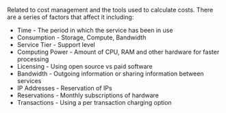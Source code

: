 Related to cost management and the tools used to calculate costs. There are a series of factors that affect it including:
* Time - The period in which the service has been in use
* Consumption - Storage, Compute, Bandwidth
* Service Tier - Support level
* Computing Power - Amount of CPU, RAM and other hardware for faster processing
* Licensing - Using open source vs paid software
* Bandwidth - Outgoing information or sharing information between services
* IP Addresses - Reservation of IPs
* Reservations - Monthly subscriptions of hardware
* Transactions - Using a per transaction charging option
